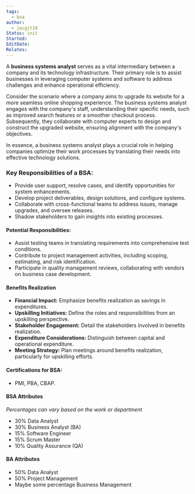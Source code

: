 ```yaml
---
tags:
  - bsa
author:
  - jacgit18
Status: init
Started: 
EditDate: 
Relates:
---
```


A **business systems analyst** serves as a vital intermediary between a company and its technology infrastructure. Their primary role is to assist businesses in leveraging computer systems and software to address challenges and enhance operational efficiency.

Consider the scenario where a company aims to upgrade its website for a more seamless online shopping experience. The business systems analyst engages with the company's staff, understanding their specific needs, such as improved search features or a smoother checkout process. Subsequently, they collaborate with computer experts to design and construct the upgraded website, ensuring alignment with the company's objectives.

In essence, a business systems analyst plays a crucial role in helping companies optimize their work processes by translating their needs into effective technology solutions.

### **Key Responsibilities of a BSA:**
- Provide user support, resolve cases, and identify opportunities for system enhancements.
- Develop project deliverables, design solutions, and configure systems.
- Collaborate with cross-functional teams to address issues, manage upgrades, and oversee releases.
- Shadow stakeholders to gain insights into existing processes.

#### **Potential Responsibilities:**
- Assist testing teams in translating requirements into comprehensive test conditions.
- Contribute to project management activities, including scoping, estimating, and risk identification.
- Participate in quality management reviews, collaborating with vendors on business case development.
#### Benefits Realization

- **Financial Impact:** Emphasize benefits realization as savings in expenditures.
- **Upskilling Initiatives:** Define the roles and responsibilities from an upskilling perspective.
- **Stakeholder Engagement:** Detail the stakeholders involved in benefits realization.
- **Expenditure Considerations:** Distinguish between capital and operational expenditure.
- **Meeting Strategy:** Plan meetings around benefits realization, particularly for upskilling efforts.
#### **Certifications for BSA:**
- PMI, PBA, CBAP.

#### **BSA Attributes**
*Percentages can vary based on the work or department*
- 30% Data Analyst
- 30% Business Analyst (BA)
- 15% Software Engineer
- 15% Scrum Master
- 10% Quality Assurance (QA)

#### **BA Attributes**
- 50% Data Analyst
- 50% Project Management
- Maybe some percentage Business Management